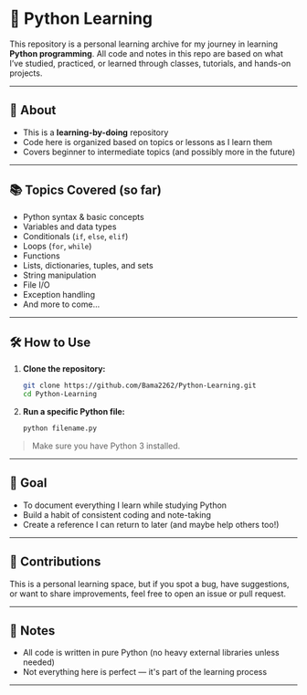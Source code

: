 # 🐍 Python Learning

This repository is a personal learning archive for my journey in learning **Python programming**. All code and notes in this repo are based on what I’ve studied, practiced, or learned through classes, tutorials, and hands-on projects.

---

## 📘 About

- This is a **learning-by-doing** repository
- Code here is organized based on topics or lessons as I learn them
- Covers beginner to intermediate topics (and possibly more in the future)

---

## 📚 Topics Covered (so far)

- Python syntax & basic concepts
- Variables and data types
- Conditionals (`if`, `else`, `elif`)
- Loops (`for`, `while`)
- Functions
- Lists, dictionaries, tuples, and sets
- String manipulation
- File I/O
- Exception handling
- And more to come...

---

## 🛠️ How to Use

1. **Clone the repository:**

   ```bash
   git clone https://github.com/Bama2262/Python-Learning.git
   cd Python-Learning

2. **Run a specific Python file:**

    ```bash
    python filename.py

> Make sure you have Python 3 installed.

---

## 🎯 Goal

- To document everything I learn while studying Python
- Build a habit of consistent coding and note-taking
- Create a reference I can return to later (and maybe help others too!)

---

## 🙌 Contributions

This is a personal learning space, but if you spot a bug, have suggestions, or want to share improvements, feel free to open an issue or pull request.

---

## 📌 Notes

- All code is written in pure Python (no heavy external libraries unless needed)
- Not everything here is perfect — it's part of the learning process

---